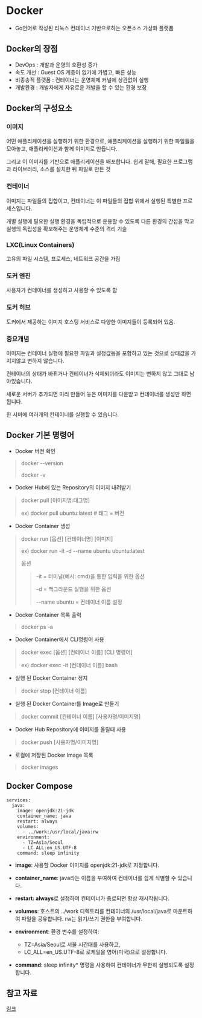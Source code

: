 # Docker
- Go언어로 작성된 리눅스 컨테이너 기반으로하는 오픈소스 가상화 플랫폼

## Docker의 장점
- DevOps : 개발과 운영의 호환성 증가
- 속도 개선 : Guest OS 계층이 없기에 가볍고, 빠른 성능
- 비종송적 플랫폼 : 컨테이너는 운영체제 커널에 상관없이 실행
- 개발환경 : 개발자에게 자유로운 개발을 할 수 있는 환경 보장

## Docker의 구성요소
### 이미지
어떤 애플리케이션을 실행하기 위한 환경으로, 애플리케이션을 실행하기 위한 파일들을 모아놓고, 애플리케이션과 함께 이미지로 만듭니다.

그리고 이 이미지를 기반으로 애플리케이션을 배포합니다. 쉽게 말해, 필요한 프로그램과 라이브러리, 소스를 설치한 뒤 파일로 만든 것

### 컨테이너
이미지는 파일들의 집합이고, 컨테이너는 이 파일들의 집합 위에서 실행된 특별한 프로세스입니다. 

개별 실행에 필요한 실행 환경을 독립적으로 운용할 수 있도록 다른 환경의 간섭을 막고 실행의 독립성을 확보해주는 운영체계 수준의 격리 기술

### LXC(Linux Containers)
고유의 파일 시스템, 프로세스, 네트워크 공간을 가짐

### 도커 엔진
사용자가 컨테이너를 생성하고 사용할 수 있도록 함

### 도커 허브
도커에서 제공하는 이미지 호스팅 서비스로 다양한 이미지들이 등록되어 있음.

### 중요개념
이미지는 컨테이너 실행에 필요한 파일과 설정값등을 포함하고 있는 것으로 상태값을 가지지않고 변하지 않습니다.

컨테이너의 상태가 바뀌거나 컨테이너가 삭제되더라도 이미지는 변하지 않고 그대로 남아있습니다.

새로운 서버가 추가되면 미리 만들어 놓은 이미지를 다운받고 컨테이너를 생성만 하면 됩니다.

한 서버에 여러개의 컨테이너를 실행할 수 있습니다.


## Docker 기본 명령어
- Docker 버전 확인
> docker --version
> 
> docker -v

- Docker Hub에 있는 Repository의 이미지 내려받기
> docker pull [이미지명:태그명]
> 
> ex) docker pull ubuntu:latest  # 태그 = 버전

- Docker Container 생성
> docker run [옵션] [컨테이너명] [이미지]
> 
> ex) docker run -it -d --name ubuntu ubuntu:latest
> 
> 옵션
 >>-it = 터미널(예시: cmd)을 통한 입력을 위한 옵션
 >>
 >>-d = 백그라운드 실행을 위한 옵션
 >>
 >>--name ubuntu = 컨테이너 이름 설정

- Docker Container 목록 출력
> docker ps -a

- Docker Container에서 CLI명령어 사용
> docker exec [옵션] [컨테이너 이름] [CLI 명령어]
>
> ex) docker exec -it [컨테이너 이름] bash

- 실행 된 Docker Container 정지
> docker stop [컨테이너 이름]

- 실행 된 Docker Container를 Image로 만들기
> docker commit [컨테이너 이름] [사용자명/이미지명]

- Docker Hub Repository에 이미지를 올릴때 사용
> docker push [사용자명/이미지명]

- 로컬에 저장된 Docker Image 목록
> docker images

## Docker Compose
    services:
      java:
        image: openjdk:21-jdk
        container_name: java
        restart: always
        volumes:
          - ../work:/usr/local/java:rw
        environment:
          - TZ=Asia/Seoul
          - LC_ALL:en_US.UTF-8
        command: sleep infinity

- **image**: 사용할 Docker 이미지를 openjdk:21-jdk로 지정합니다.

- **container_name**: java라는 이름을 부여하여 컨테이너를 쉽게 식별할 수 있습니다.

- **restart: always**로 설정하여 컨테이너가 종료되면 항상 재시작됩니다.

- **volumes**: 호스트의 ../work 디렉토리를 컨테이너의 /usr/local/java로 마운트하여 파일을 공유합니다. rw는 읽기/쓰기 권한을 부여합니다.

- **environment**: 환경 변수를 설정하여:
  - TZ=Asia/Seoul로 서울 시간대를 사용하고,
  - LC_ALL=en_US.UTF-8로 로케일을 영어(미국)으로 설정합니다.

- **command**: sleep infinity* 명령을 사용하여 컨테이너가 무한히 실행되도록 설정합니다.

## 참고 자료
[링크](https://github.com/JosephBean/Docs/tree/main/docker)




